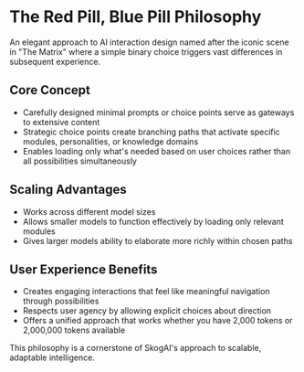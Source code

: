 # The Red Pill, Blue Pill Philosophy

An elegant approach to AI interaction design named after the iconic scene in "The Matrix" where a simple binary choice triggers vast differences in subsequent experience.

## Core Concept
- Carefully designed minimal prompts or choice points serve as gateways to extensive content
- Strategic choice points create branching paths that activate specific modules, personalities, or knowledge domains
- Enables loading only what's needed based on user choices rather than all possibilities simultaneously

## Scaling Advantages
- Works across different model sizes
- Allows smaller models to function effectively by loading only relevant modules
- Gives larger models ability to elaborate more richly within chosen paths

## User Experience Benefits
- Creates engaging interactions that feel like meaningful navigation through possibilities
- Respects user agency by allowing explicit choices about direction
- Offers a unified approach that works whether you have 2,000 tokens or 2,000,000 tokens available

This philosophy is a cornerstone of SkogAI's approach to scalable, adaptable intelligence.
